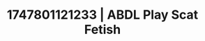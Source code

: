 ---
categories:
- Erotic tension tease
- Femdom wrestling
- Latina
- Neon-lit seduction
- Mid-century kink
image: /assets/images/1747801121233.jpg
layout: post
seo:
  description: Featured content with premium ABDL Play, Scat Fetish. HD images available.
  keywords: ABDL Play, Scat Fetish
  og_image: /assets/images/1747801121233.jpg
  schema_type: VisualArtwork
tags:
- ABDL Play
- Scat Fetish
- '#1747801121233'
title: 1747801121233 | ABDL Play Scat Fetish
---
